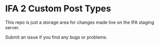 # IFA 2 Custom Post Types 

This repo is just a storage area for changes made live on the IFA staging server.

Submit an issue if you find any bugs or problems. 
